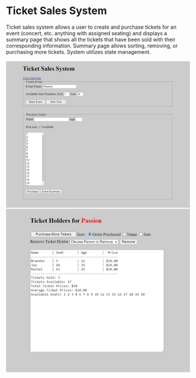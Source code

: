 # Ticket Sales System

Ticket sales system allows a user to create and purchase tickets for an event (concert, etc. anything with assigned seating) and displays a summary page that shows all the tickets that have been sold with their corresponding information. Summary page allows sorting, removing, or purchasing more tickets. System utilizes state management.
<br>
<br>
![](Images/ticket_sales_1.JPG)
<br>
![](Images/ticket_sales_2.JPG)
